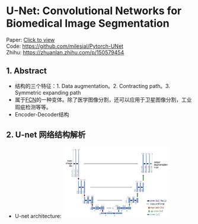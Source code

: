 # U-Net: Convolutional Networks for Biomedical Image Segmentation

Paper: [Click to view](https://arxiv.org/pdf/1505.04597.pdf) <br/>
Code: https://github.com/milesial/Pytorch-UNet <br/>
Zhihu: https://zhuanlan.zhihu.com/p/150579454 <br/>

## 1. Abstract
  - 结构的三个特征：1. Data augmentation。2. Contracting path。3. Symmetric expanding path
  - 属于[FCN](https://github.com/ruiyangqin2016/paper_review/blob/main/CNN/FCN.md)的一种变体。除了医学图像分割，还可以应用于卫星图像分割，工业瑕疵检测等等。
  - Encoder-Decoder结构
## 2. U-net 网络结构解析
  - U-net architecture: <img src=https://github.com/ruiyangqin2016/paper_review/blob/main/image_segmentation/pic/unet_1.png width=60%>
